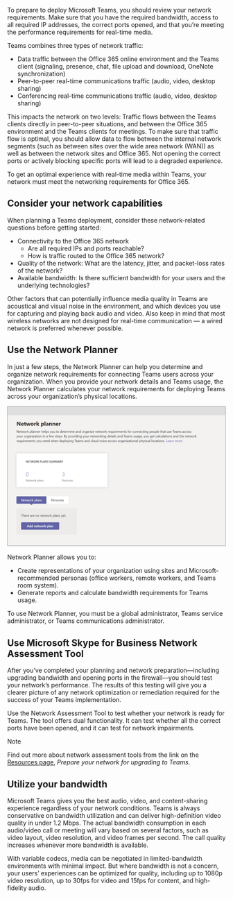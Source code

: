 To prepare to deploy Microsoft Teams, you should review your network requirements. Make sure that you have the required bandwidth, access to all required IP addresses, the correct ports opened, and that you’re meeting the performance requirements for real-time media.

Teams combines three types of network traffic:

- Data traffic between the Office 365 online environment and the Teams client (signaling, presence, chat, file upload and download, OneNote synchronization)
- Peer-to-peer real-time communications traffic (audio, video, desktop sharing)
- Conferencing real-time communications traffic (audio, video, desktop sharing)

This impacts the network on two levels: Traffic flows between the Teams clients directly in peer-to-peer situations, and between the Office 365 environment and the Teams clients for meetings. To make sure that traffic flow is optimal, you should allow data to flow between the internal network segments (such as between sites over the wide area network (WAN)) as well as between the network sites and Office 365. Not opening the correct ports or actively blocking specific ports will lead to a degraded experience.

To get an optimal experience with real-time media within Teams, your network must meet the networking requirements for Office 365.

## Consider your network capabilities

When planning a Teams deployment, consider these network-related questions before getting started:

- Connectivity to the Office 365 network 
  - Are all required IPs and ports reachable?
  - How is traffic routed to the Office 365 network?
- Quality of the network: What are the latency, jitter, and packet-loss rates of the network?
- Available bandwidth: Is there sufficient bandwidth for your users and the underlying technologies?

Other factors that can potentially influence media quality in Teams are acoustical and visual noise in the environment, and which devices you use for capturing and playing back audio and video. Also keep in mind that most wireless networks are not designed for real-time communication — a wired network is preferred whenever possible.

## Use the Network Planner

In just a few steps, the Network Planner can help you determine and organize network requirements for connecting Teams users across your organization. When you provide your network details and Teams usage, the Network Planner calculates your network requirements for deploying Teams across your organization’s physical locations.

![Network Planner](../media/network-planner.png)

Network Planner allows you to:

- Create representations of your organization using sites and Microsoft-recommended personas (office workers, remote workers, and Teams room system).
- Generate reports and calculate bandwidth requirements for Teams usage.

To use Network Planner, you must be a global administrator, Teams service administrator, or Teams communications administrator.

## Use Microsoft Skype for Business Network Assessment Tool

After you’ve completed your planning and network preparation—including upgrading bandwidth and opening ports in the firewall—you should test your network’s performance. The results of this testing will give you a clearer picture of any network optimization or remediation required for the success of your Teams implementation.

Use the Network Assessment Tool to test whether your network is ready for Teams. The tool offers dual functionality. It can test whether all the correct ports have been opened, and it can test for network impairments.

> [!NOTE]
> Find out more about network assessment tools from the link on the [Resources page](summary-knowledge-check.md#Resources), *Prepare your network for upgrading to Teams*.

## Utilize your bandwidth

Microsoft Teams gives you the best audio, video, and content-sharing experience regardless of your network conditions. Teams is always conservative on bandwidth utilization and can deliver high-definition video quality in under 1.2 Mbps. The actual bandwidth consumption in each audio/video call or meeting will vary based on several factors, such as video layout, video resolution, and video frames per second. The call quality increases whenever more bandwidth is available.

With variable codecs, media can be negotiated in limited-bandwidth environments with minimal impact. But where bandwidth is not a concern, your users’ experiences can be optimized for quality, including up to 1080p video resolution, up to 30fps for video and 15fps for content, and high-fidelity audio.

